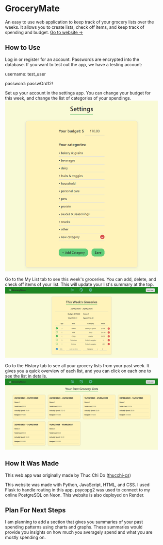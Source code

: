 # GroceryMate

An easy to use web application to keep track of your grocery lists over the weeks. It allows you to create lists, check off items, and keep track of spending and budget.
[Go to website ->](https://grocerymate.onrender.com/login)

## How to Use
Log in or register for an account. Passwords are encrypted into the database. If you want to test out the app, we have a testing account:

username: test_user

password: passwOrd12!

Set up your account in the settings app. You can change your budget for this week, and change the list of categories of your spendings.
![alt text](image.png)

Go to the My List tab to see this week's groceries. You can add, delete, and check off items of your list. This will update your list's summary at the top.
![alt text](image-1.png)

Go to the History tab to see all your grocery lists from your past week. It gives you a quick overview of each list, and you can click on each one to see the list in details.
![alt text](image-2.png)

## How It Was Made
This web app was originally made by Thuc Chi Do ([thucchi-cs](https://github.com/thucchi-cs))

This website was made with Python, JavaScript, HTML, and CSS. I used Flask to handle routing in this app. psycopg2 was used to connect to my online PostgreSQL on Neon. This website is also deployed on Render.

## Plan For Next Steps
I am planning to add a section that gives you summaries of your past spending patterns using charts and graphs. These summaries would provide you insights on how much you averagely spend and what you are mostly spending on.